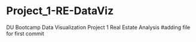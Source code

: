# Project_1-RE-DataViz
DU Bootcamp Data Visualization Project 1 Real Estate Analysis
#adding file for first commit